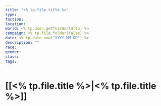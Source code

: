 ```yaml
---
title: "<% tp.file.title %>"
type: 
faction: 
location: 
world: <% tp.user.getThisWorld(tp) %>
campaign: <% tp.file.folder(false) %>
date: <% tp.date.now("YYYY-MM-DD") %>
description: ""
race: 
gender: 
class: 
tags: 
---
```

# [[<% tp.file.title %>|<% tp.file.title %>]]

